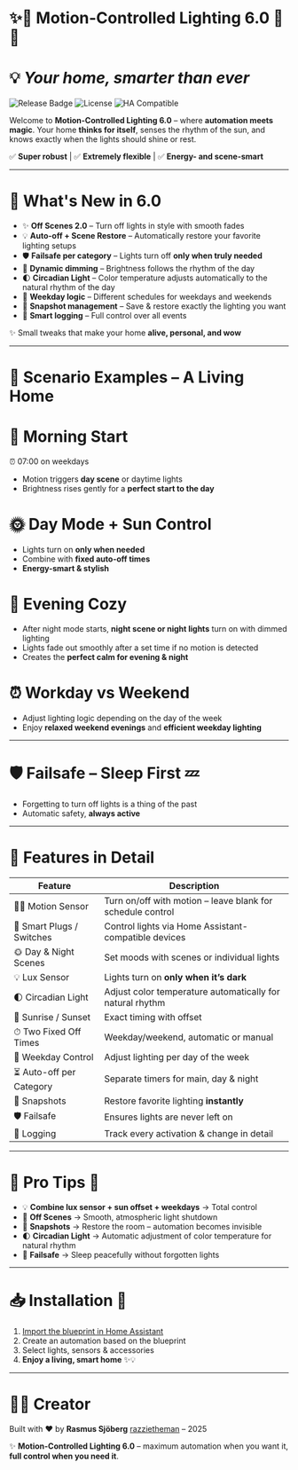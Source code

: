 # ✨🌟 Motion-Controlled Lighting 6.0 🌟✨

# 💡 *Your home, smarter than ever*

![Release Badge](https://img.shields.io/badge/release-6.0-brightgreen?style=flat-square) ![License](https://img.shields.io/badge/license-MIT-blue?style=flat-square) ![HA Compatible](https://img.shields.io/badge/Home_Assistant-Compatible-orange?style=flat-square)

Welcome to **Motion-Controlled Lighting 6.0** – where **automation meets magic**.
Your home **thinks for itself**, senses the rhythm of the sun, and knows exactly when the lights should shine or rest.

✅ **Super robust** | ✅ **Extremely flexible** | ✅ **Energy- and scene-smart**

---

# 🚀 What's New in 6.0

- ✨ **Off Scenes 2.0** – Turn off lights in style with smooth fades
- 💡 **Auto-off + Scene Restore** – Automatically restore your favorite lighting setups
- 🛡️ **Failsafe per category** – Lights turn off **only when truly needed**
- 🌙 **Dynamic dimming** – Brightness follows the rhythm of the day
- 🌓 **Circadian Light** – Color temperature adjusts automatically to the natural rhythm of the day
- 📅 **Weekday logic** – Different schedules for weekdays and weekends
- 📸 **Snapshot management** – Save & restore exactly the lighting you want
- 📝 **Smart logging** – Full control over all events

✨ Small tweaks that make your home **alive, personal, and wow**

---

# 🌅 **Scenario Examples – A Living Home**

# 🌄 Morning Start

⏰ 07:00 on weekdays

* Motion triggers **day scene** or daytime lights
* Brightness rises gently for a **perfect start to the day**

# 🌞 Day Mode + Sun Control

* Lights turn on **only when needed**
* Combine with **fixed auto-off times**
* **Energy-smart & stylish**

# 🌙 Evening Cozy

* After night mode starts, **night scene or night lights** turn on with dimmed lighting
* Lights fade out smoothly after a set time if no motion is detected
* Creates the **perfect calm for evening & night**

# ⏰ Workday vs Weekend

* Adjust lighting logic depending on the day of the week
* Enjoy **relaxed weekend evenings** and **efficient weekday lighting**

---

# 🛡️ **Failsafe – Sleep First** 💤

* Forgetting to turn off lights is a thing of the past
* Automatic safety, **always active**

---

# 🔧 **Features in Detail**

| Feature                   | Description                                                |
| ------------------------- | ---------------------------------------------------------- |
| 🚶‍♂️ Motion Sensor       | Turn on/off with motion – leave blank for schedule control |
| 🔘 Smart Plugs / Switches | Control lights via Home Assistant-compatible devices       |
| 🌞 Day & Night Scenes     | Set moods with scenes or individual lights                 |
| 💡 Lux Sensor             | Lights turn on **only when it’s dark**                     |
| 🌓 Circadian Light        | Adjust color temperature automatically for natural rhythm  |
| 🌅 Sunrise / Sunset       | Exact timing with offset                                   |
| ⏱ Two Fixed Off Times     | Weekday/weekend, automatic or manual                       |
| 📅 Weekday Control        | Adjust lighting per day of the week                        |
| ⏳ Auto-off per Category   | Separate timers for main, day & night                      |
| 📸 Snapshots              | Restore favorite lighting **instantly**                    |
| 🛡️ Failsafe              | Ensures lights are never left on                           |
| 📝 Logging                | Track every activation & change in detail                  |

---

# 🌈 **Pro Tips** 🌟

- 💡 **Combine lux sensor + sun offset + weekdays** → Total control
- 🎨 **Off Scenes** → Smooth, atmospheric light shutdown
- 📸 **Snapshots** → Restore the room – automation becomes invisible
- 🌓 **Circadian Light** → Automatic adjustment of color temperature for natural rhythm
- 🛌 **Failsafe** → Sleep peacefully without forgotten lights

---

# 📥 **Installation** 🎉

1. [Import the blueprint in Home Assistant](https://my.home-assistant.io/redirect/blueprint_import/?blueprint_url=https://github.com/razzietheman/Advanced-Motion-Activated-Light-Blueprint/blob/main/Smarter_Lighting.yaml)
2. Create an automation based on the blueprint
3. Select lights, sensors & accessories
4. **Enjoy a living, smart home** ✨💡

---

# 👨‍💻 **Creator**

Built with ❤️ by **Rasmus Sjöberg** [razzietheman](https://github.com/razzietheman/) – 2025

✨ **Motion-Controlled Lighting 6.0** – maximum automation when you want it, **full control when you need it**.
